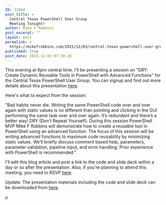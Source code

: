 ```yaml
---
ID: 12844
post_title: >
  Central Texas PowerShell User Group
  Meeting Tonight!
author: Mike F Robbins
post_excerpt: ""
layout: post
permalink: >
  https://mikefrobbins.com/2015/12/03/central-texas-powershell-user-group-meeting-tonight/
published: true
post_date: 2015-12-03 07:30:28
---
```

This evening at 6pm central time, I'll be presenting a session on "DRY: Create Dynamic Reusable Tools in PowerShell with Advanced Functions" for the Central Texas PowerShell User Group. You can signup and find out more details about this presentation <a href="https://www.eventbrite.com/e/central-texas-psug-december-meeting-tickets-19622602733" target="_blank">here</a>.

Here's what to expect from the session:

"Bad habits never die. Writing the same PowerShell code over and over again with static values is no different than pointing and clicking in the GUI performing the same task over and over again. It’s redundant and there’s a better way! DRY (Don’t Repeat Yourself). During this session PowerShell MVP Mike F Robbins will demonstrate how to create a reusable tool in PowerShell using an advanced function. The focus of this session will be writing advanced functions to maximum code reusability by minimizing static values. We’ll briefly discuss comment based help, parameters, parameter validation, pipeline input, and error handling. Prior experience with PowerShell is recommended."

I'll edit this blog article and post a link to the code and slide deck within a day or so after the presentation. Also, if you're planning to attend this meeting, you need to RSVP <a href="https://www.eventbrite.com/e/central-texas-psug-december-meeting-tickets-19622602733" target="_blank">here</a>.

Update: The presentation materials including the code and slide deck can be downloaded from <a href="http://mikefrobbins.com/downloads/ctexpug-120315.zip">here</a>.

µ